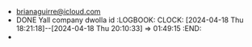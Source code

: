 - brianaguirre@icloud.com
- DONE Yall company dwolla id
  :LOGBOOK:
  CLOCK: [2024-04-18 Thu 18:21:18]--[2024-04-18 Thu 20:10:33] =>  01:49:15
  :END:
-